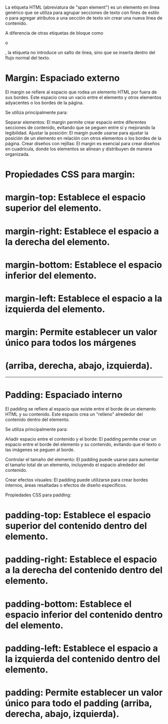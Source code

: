 La etiqueta HTML <span> (abreviatura de "span element") es un elemento en 
línea genérico que se utiliza para agrupar secciones de texto con fines
de estilo o para agregar atributos a una sección de texto sin crear una nueva 
línea de contenido.

A diferencia de otras etiquetas de bloque como <p> o <div>, 
la etiqueta <span> no introduce un salto de línea, sino que se 
inserta dentro del flujo normal del texto.


# Margin: Espaciado externo
El margin se refiere al espacio que rodea un elemento HTML 
por fuera de sus bordes. Este espacio crea un vacío entre el 
elemento y otros elementos adyacentes o los bordes de la página.

Se utiliza principalmente para:

Separar elementos: El margin permite crear espacio entre diferentes secciones 
de contenido, evitando que se peguen entre sí y mejorando la legibilidad.
Ajustar la posición: El margin puede usarse para ajustar la posición 
de un elemento en relación con otros elementos o los bordes de la página.
Crear diseños con rejillas: El margin es esencial para crear diseños 
en cuadrícula, donde los elementos se alinean y distribuyen de manera organizada.

# Propiedades CSS para margin:

# margin-top: Establece el espacio superior del elemento.
# margin-right: Establece el espacio a la derecha del elemento.
# margin-bottom: Establece el espacio inferior del elemento.
# margin-left: Establece el espacio a la izquierda del elemento.
# margin: Permite establecer un valor único para todos los márgenes 
#          (arriba, derecha, abajo, izquierda).


----------------------------------------------------------------------------------------


# Padding: Espaciado interno
El padding se refiere al espacio que existe entre el borde de un elemento 
HTML y su contenido. Este espacio crea un "relleno" 
alrededor del contenido dentro del elemento.


Se utiliza principalmente para:

Añadir espacio entre el contenido y el borde: El padding permite crear 
un espacio entre el borde del elemento y su contenido, evitando que el texto o 
las imágenes se peguen al borde.

Controlar el tamaño del elemento: El padding puede usarse para aumentar el 
tamaño total de un elemento, incluyendo el espacio alrededor del contenido.

Crear efectos visuales: El padding puede utilizarse para crear bordes internos, 
áreas resaltadas o efectos de diseño específicos.


Propiedades CSS para padding:

# padding-top: Establece el espacio superior del contenido dentro del elemento.
# padding-right: Establece el espacio a la derecha del contenido dentro del elemento.
# padding-bottom: Establece el espacio inferior del contenido dentro del elemento.
# padding-left: Establece el espacio a la izquierda del contenido dentro del elemento.
# padding: Permite establecer un valor único para todo el padding (arriba, derecha, abajo, izquierda).